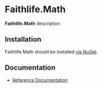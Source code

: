 # Faithlife.Math

**Faithlife.Math** description

## Installation

Faithlife.Math should be installed [via NuGet](https://www.nuget.org/packages/Faithlife.Math).

## Documentation

* [Reference Documentation](Faithlife.Math.md)


